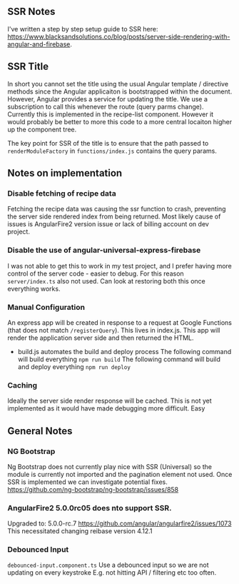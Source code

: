 ## SSR Notes
I've written a step by step setup guide to SSR here:
https://www.blacksandsolutions.co/blog/posts/server-side-rendering-with-angular-and-firebase.

## SSR Title
In short you cannot set the title using the usual Angular template / directive methods since the Angular applicaiton is bootstrapped within the document. However, Angular provides a service for updating the title. We use a subscription to call this whenever the route (query parms change). Currently this is implemented in the recipe-list component. However it would probably be better to more this code to a more central locaiton higher up the component tree.

The key point for SSR of the title is to ensure that the path passed to `renderModuleFactory` in `functions/index.js` contains the query params.

## Notes on implementation

### Disable fetching of recipe data
Fetching the recipe data was causing the ssr function to crash, preventing the server side rendered index from being returned. Most likely cause of issues is AngularFire2 version issue or lack of billing account on dev project.

### Disable the use of angular-universal-express-firebase
I was not able to get this to work in my test project, and I prefer having more control of the server code - easier to debug.
For this reason `server/index.ts` also not used.
Can look at restoring both this once everything works.

### Manual Configuration
An express app will be created in response to a request at Google Functions (that does not match `/registerQuery`).
This lives in index.js. This app will render the application server side and then returned the HTML.

* build.js automates the build and deploy process
The following command will build everything `npm run build`
The following command will build and deploy everything `npm run deploy`

### Caching
Ideally the server side render response will be cached. 
This is not yet implemented as it would have made debugging more difficult.
Easy

## General Notes

### NG Bootstrap
Ng Bootstrap does not currently play nice with SSR (Universal) so the module is currently not imported and the pagination element not used.
Once SSR is implemented we can investigate potential fixes.
https://github.com/ng-bootstrap/ng-bootstrap/issues/858

### AngularFire2 5.0.0rc05 does nto support SSR.
Upgraded to: 5.0.0-rc.7
https://github.com/angular/angularfire2/issues/1073
This necessitated changing reibase version 4.12.1

### Debounced Input
`debounced-input.component.ts`
Use a debounced input so we are not updating on every keystroke E.g. not hitting API / filtering etc too often.